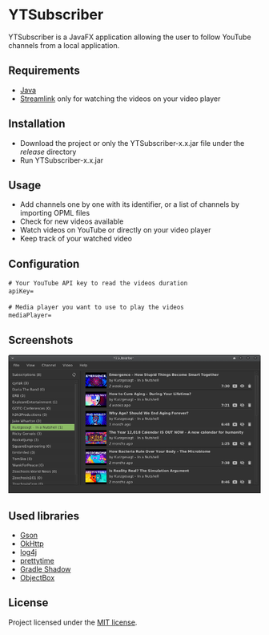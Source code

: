 # YTSubscriber

YTSubscriber is a JavaFX application allowing the user to follow YouTube channels from a local application.


## Requirements

+ [Java](http://www.java.com/en/download/)
+ [Streamlink](https://streamlink.github.io/) only for watching the videos on your video player


## Installation

+ Download the project or only the YTSubscriber-x.x.jar file under the *release* directory
+ Run YTSubscriber-x.x.jar 


## Usage

+ Add channels one by one with its identifier, or a list of channels by importing OPML files
+ Check for new videos available
+ Watch videos on YouTube or directly on your video player
+ Keep track of your watched video


## Configuration

```
# Your YouTube API key to read the videos duration
apiKey=

# Media player you want to use to play the videos
mediaPlayer=
```


## Screenshots

![](/screenshots/ytsubscriber.png)


## Used libraries

+ [Gson](https://github.com/google/gson)
+ [OkHttp](https://github.com/square/okhttp/)
+ [log4j](https://logging.apache.org/log4j/2.x/)
+ [prettytime](https://github.com/ocpsoft/prettytime)
+ [Gradle Shadow](https://github.com/johnrengelman/shadow)
+ [ObjectBox](https://github.com/objectbox/objectbox-java)


## License

Project licensed under the [MIT license](http://opensource.org/licenses/mit-license.php).
